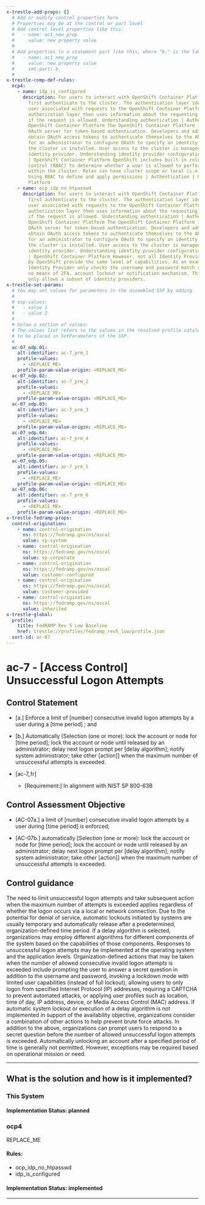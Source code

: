 ```yaml
---
x-trestle-add-props: []
  # Add or modify control properties here
  # Properties may be at the control or part level
  # Add control level properties like this:
  #   - name: ac1_new_prop
  #     value: new property value
  #
  # Add properties to a statement part like this, where "b." is the label of the target statement part
  #   - name: ac1_new_prop
  #     value: new property value
  #     smt-part: b.
  #
x-trestle-comp-def-rules:
  ocp4:
    - name: idp_is_configured
      description: For users to interact with OpenShift Container Platform, they must
        first authenticate to the cluster. The authentication layer identifies the
        user associated with requests to the OpenShift Container Platform API. The
        authorization layer then uses information about the requesting user to determine
        if the request is allowed. Understanding authentication | Authentication |
        OpenShift Container Platform The OpenShift Container Platform includes a built-in
        OAuth server for token-based authentication. Developers and administrators
        obtain OAuth access tokens to authenticate themselves to the API. It is recommended
        for an administrator to configure OAuth to specify an identity provider after
        the cluster is installed. User access to the cluster is managed through the
        identity provider. Understanding identity provider configuration | Authentication
        | OpenShift Container Platform OpenShift includes built-in role based access
        control (RBAC) to determine whether a user is allowed to perform a given action
        within the cluster. Roles can have cluster scope or local (i.e. project) scope.
        Using RBAC to define and apply permissions | Authentication | OpenShift Container
        Platform
    - name: ocp_idp_no_htpasswd
      description: For users to interact with OpenShift Container Platform, they must
        first authenticate to the cluster. The authentication layer identifies the
        user associated with requests to the OpenShift Container Platform API. The
        authorization layer then uses information about the requesting user to determine
        if the request is allowed. Understanding authentication | Authentication |
        OpenShift Container Platform The OpenShift Container Platform includes a built-in
        OAuth server for token-based authentication. Developers and administrators
        obtain OAuth access tokens to authenticate themselves to the API. It is recommended
        for an administrator to configure OAuth to specify an identity provider after
        the cluster is installed. User access to the cluster is managed through the
        identity provider. Understanding identity provider configuration | Authentication
        | OpenShift Container Platform However, not all Identity Providers supported
        by OpenShift provide the same level of capabilities. As an example, the htpasswd
        Identity Provider only checks the username and password match and provides
        no means of 2FA, account lockout or notification mechanism. This rule therefore
        only allows a subset of identity providers.
x-trestle-set-params:
  # You may set values for parameters in the assembled SSP by adding
  #
  # ssp-values:
  #   - value 1
  #   - value 2
  #
  # below a section of values:
  # The values list refers to the values in the resolved profile catalog, and the ssp-values represent new values
  # to be placed in SetParameters of the SSP.
  #
  ac-07_odp.01:
    alt-identifier: ac-7_prm_1
    profile-values:
      - <REPLACE_ME>
    profile-param-value-origin: <REPLACE_ME>
  ac-07_odp.02:
    alt-identifier: ac-7_prm_2
    profile-values:
      - <REPLACE_ME>
    profile-param-value-origin: <REPLACE_ME>
  ac-07_odp.03:
    alt-identifier: ac-7_prm_3
    profile-values:
      - <REPLACE_ME>
    profile-param-value-origin: <REPLACE_ME>
  ac-07_odp.04:
    alt-identifier: ac-7_prm_4
    profile-values:
      - <REPLACE_ME>
    profile-param-value-origin: <REPLACE_ME>
  ac-07_odp.05:
    alt-identifier: ac-7_prm_5
    profile-values:
      - <REPLACE_ME>
    profile-param-value-origin: <REPLACE_ME>
  ac-07_odp.06:
    alt-identifier: ac-7_prm_6
    profile-values:
      - <REPLACE_ME>
    profile-param-value-origin: <REPLACE_ME>
x-trestle-fedramp-props:
  control-origination:
    - name: control-origination
      ns: https://fedramp.gov/ns/oscal
      value: sp-system
    - name: control-origination
      ns: https://fedramp.gov/ns/oscal
      value: sp-corporate
    - name: control-origination
      ns: https://fedramp.gov/ns/oscal
      value: customer-configured
    - name: control-origination
      ns: https://fedramp.gov/ns/oscal
      value: customer-provided
    - name: control-origination
      ns: https://fedramp.gov/ns/oscal
      value: inherited
x-trestle-global:
  profile:
    title: FedRAMP Rev 5 Low Baseline
    href: trestle://profiles/fedramp_rev5_low/profile.json
  sort-id: ac-07
---
```


# ac-7 - \[Access Control\] Unsuccessful Logon Attempts

## Control Statement

- \[a.\] Enforce a limit of [number] consecutive invalid logon attempts by a user during a [time period] ; and

- \[b.\] Automatically [Selection (one or more): lock the account or node for [time period]; lock the account or node until released by an administrator; delay next logon prompt per [delay algorithm]; notify system administrator; take other [action]] when the maximum number of unsuccessful attempts is exceeded.

- \[ac-7_fr\]

  - \[Requirement:\] In alignment with NIST SP 800-63B

## Control Assessment Objective

- \[AC-07a.\] a limit of [number] consecutive invalid logon attempts by a user during [time period] is enforced;

- \[AC-07b.\] automatically [Selection (one or more): lock the account or node for [time period]; lock the account or node until released by an administrator; delay next logon prompt per [delay algorithm]; notify system administrator; take other [action]] when the maximum number of unsuccessful attempts is exceeded.

## Control guidance

The need to limit unsuccessful logon attempts and take subsequent action when the maximum number of attempts is exceeded applies regardless of whether the logon occurs via a local or network connection. Due to the potential for denial of service, automatic lockouts initiated by systems are usually temporary and automatically release after a predetermined, organization-defined time period. If a delay algorithm is selected, organizations may employ different algorithms for different components of the system based on the capabilities of those components. Responses to unsuccessful logon attempts may be implemented at the operating system and the application levels. Organization-defined actions that may be taken when the number of allowed consecutive invalid logon attempts is exceeded include prompting the user to answer a secret question in addition to the username and password, invoking a lockdown mode with limited user capabilities (instead of full lockout), allowing users to only logon from specified Internet Protocol (IP) addresses, requiring a CAPTCHA to prevent automated attacks, or applying user profiles such as location, time of day, IP address, device, or Media Access Control (MAC) address. If automatic system lockout or execution of a delay algorithm is not implemented in support of the availability objective, organizations consider a combination of other actions to help prevent brute force attacks. In addition to the above, organizations can prompt users to respond to a secret question before the number of allowed unsuccessful logon attempts is exceeded. Automatically unlocking an account after a specified period of time is generally not permitted. However, exceptions may be required based on operational mission or need.

______________________________________________________________________

## What is the solution and how is it implemented?

<!-- For implementation status enter one of: implemented, partial, planned, alternative, not-applicable -->

<!-- Note that the list of rules under ### Rules: is read-only and changes will not be captured after assembly to JSON -->

### This System

<!-- Add implementation prose for the main This System component for control: ac-7 -->

#### Implementation Status: planned

### ocp4

REPLACE_ME

#### Rules:

  - ocp_idp_no_htpasswd
  - idp_is_configured

#### Implementation Status: implemented

______________________________________________________________________
